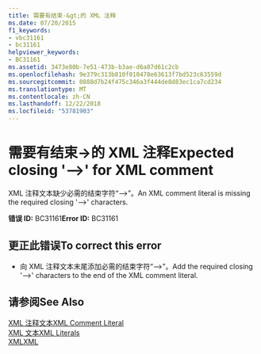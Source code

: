```yaml
---
title: 需要有结束-&gt;的 XML 注释
ms.date: 07/20/2015
f1_keywords:
- vbc31161
- bc31161
helpviewer_keywords:
- BC31161
ms.assetid: 3473e80b-7e51-473b-b3ae-d6a87d61c2cb
ms.openlocfilehash: 9e379c313b810f010478e63613f7bd523c63559d
ms.sourcegitcommit: 0888d7b24f475c346a3f444de8d83ec1ca7cd234
ms.translationtype: MT
ms.contentlocale: zh-CN
ms.lasthandoff: 12/22/2018
ms.locfileid: "53781903"
---
```

# <a name="expected-closing---gt-for-xml-comment"></a><span data-ttu-id="a10bc-102">需要有结束-&gt;的 XML 注释</span><span class="sxs-lookup"><span data-stu-id="a10bc-102">Expected closing '--&gt;' for XML comment</span></span>
<span data-ttu-id="a10bc-103">XML 注释文本缺少必需的结束字符“-->”。</span><span class="sxs-lookup"><span data-stu-id="a10bc-103">An XML comment literal is missing the required closing '-->' characters.</span></span>  
  
 <span data-ttu-id="a10bc-104">**错误 ID:** BC31161</span><span class="sxs-lookup"><span data-stu-id="a10bc-104">**Error ID:** BC31161</span></span>  
  
## <a name="to-correct-this-error"></a><span data-ttu-id="a10bc-105">更正此错误</span><span class="sxs-lookup"><span data-stu-id="a10bc-105">To correct this error</span></span>  
  
-   <span data-ttu-id="a10bc-106">向 XML 注释文本末尾添加必需的结束字符“-->”。</span><span class="sxs-lookup"><span data-stu-id="a10bc-106">Add the required closing '-->' characters to the end of the XML comment literal.</span></span>  
  
## <a name="see-also"></a><span data-ttu-id="a10bc-107">请参阅</span><span class="sxs-lookup"><span data-stu-id="a10bc-107">See Also</span></span>  
 [<span data-ttu-id="a10bc-108">XML 注释文本</span><span class="sxs-lookup"><span data-stu-id="a10bc-108">XML Comment Literal</span></span>](../../visual-basic/language-reference/xml-literals/xml-comment-literal.md)  
 [<span data-ttu-id="a10bc-109">XML 文本</span><span class="sxs-lookup"><span data-stu-id="a10bc-109">XML Literals</span></span>](../../visual-basic/language-reference/xml-literals/index.md)  
 [<span data-ttu-id="a10bc-110">XML</span><span class="sxs-lookup"><span data-stu-id="a10bc-110">XML</span></span>](../../visual-basic/programming-guide/language-features/xml/index.md)
